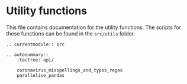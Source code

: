 # Utility functions

This file contains documentation for the utility functions. The scripts for these functions can be found in the
`src/utils` folder.

```eval_rst
.. currentmodule:: src

.. autosummary::
    :toctree: api/

    coronavirus_misspellings_and_typos_regex
    parallelise_pandas

```
